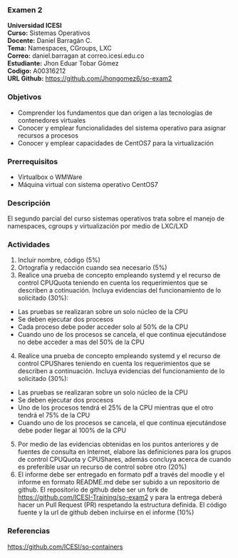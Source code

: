 ### Examen 2
**Universidad ICESI**  
**Curso:** Sistemas Operativos  
**Docente:** Daniel Barragán C.  
**Tema:** Namespaces, CGroups, LXC  
**Correo:** daniel.barragan at correo.icesi.edu.co  
**Estudiante:** Jhon Eduar Tobar Gómez  
**Codigo:** A00316212  
**URL Github:** https://github.com/Jhongomez6/so-exam2  

### Objetivos
* Comprender los fundamentos que dan origen a las tecnologías de contenedores virtuales
* Conocer y emplear funcionalidades del sistema operativo para asignar recursos a procesos
* Conocer y emplear capacidades de CentOS7 para la virtualización

### Prerrequisitos
* Virtualbox o WMWare
* Máquina virtual con sistema operativo CentOS7

### Descripción
El segundo parcial del curso sistemas operativos trata sobre el manejo de namespaces, cgroups y virtualización por medio de LXC/LXD

### Actividades
1. Incluir nombre, código (5%)
2. Ortografía y redacción cuando sea necesario (5%)
3. Realice una prueba de concepto empleando systemd y el recurso de control CPUQuota teniendo en cuenta los requerimientos que se describen a cotinuación. Incluya evidencias del funcionamiento de lo solicitado (30%):
 * Las pruebas se realizaran sobre un solo núcleo de la CPU
 * Se deben ejecutar dos procesos
 * Cada proceso debe poder acceder solo al 50% de la CPU
 * Cuando uno de los procesos se cancela, el que continua ejecutándose no debe acceder a mas del 50% de la CPU
4.  Realice una prueba de concepto empleando systemd y el recurso de control CPUShares teniendo en cuenta los requerimientos que se describen a continuación. Incluya evidencias del funcionamiento de lo solicitado (30%):
 * Las pruebas se realizaran sobre un solo núcleo de la CPU
 * Se deben ejecutar dos procesos
 * Uno de los procesos tendrá el 25% de la CPU mientras que el otro tendrá el 75% de la CPU
 * Cuando uno de los procesos se cancela, el que continua ejecutándose debe poder llegar al 100% de la CPU
5. Por medio de las evidencias obtenidas en los puntos anteriores y de fuentes de consulta en Internet, elabore las definiciones para los grupos de control CPUQuota y CPUShares, además concluya acerca de cuando es preferible usar un recurso de control sobre otro (20%)
6. El informe debe ser entregado en formato pdf a través del moodle y el informe en formato README.md debe ser subido a un repositorio de github. El repositorio de github debe ser un fork de https://github.com/ICESI-Training/so-exam2 y para la entrega deberá hacer un Pull Request (PR) respetando la estructura definida. El código fuente y la url de github deben incluirse en el informe (10%)  

### Referencias
https://github.com/ICESI/so-containers
